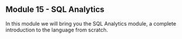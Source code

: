 ## Module 15 - SQL Analytics

In this module we will bring you the SQL Analytics module, a complete introduction to the language from scratch.

#

